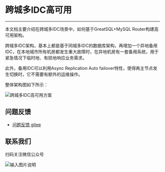 # 跨城多IDC高可用
---

本文档主要介绍在跨城多IDC场景中，如何基于GreatSQL+MySQL Router构建高可用架构。

跨城多IDC架构，基本上都是基于同城多IDC的数据库架构，再增加一个异地备用IDC，在本地城市所有机房都发生重大故障时，在异地机房有一套备用系统，用于紧急情况下临时地、有损地响应业务需求。

此外，备用IDC可以利用Async Replication Auto failover特性，使得再主节点发生切换时，它不需要有额外的运维操作。

整体架构图如下所示：

![跨城多IDC高可用方案](./7-4-ha-multi-city-multi-idc.png)


**问题反馈**
---
- [问题反馈 gitee](https://gitee.com/GreatSQL/GreatSQL-Doc/issues)


**联系我们**
---

扫码关注微信公众号

![输入图片说明](https://images.gitee.com/uploads/images/2021/0802/141935_2ea2c196_8779455.jpeg "greatsql社区-wx-qrcode-0.5m.jpg")
